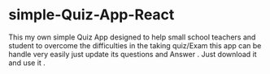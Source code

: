 # simple-Quiz-App-React
This my own simple Quiz App designed to help small school teachers and student to overcome the difficulties in the taking quiz/Exam this app can be handle very easily just update its questions and Answer . Just download it and use it .
